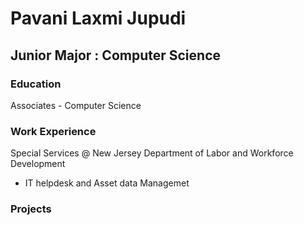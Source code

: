 # Pavani Laxmi Jupudi
## Junior Major : Computer Science 


### Education 
Associates - Computer Science  

### Work Experience
Special Services @ New Jersey Department of Labor and Workforce Development
  - IT helpdesk and Asset data Managemet

### Projects 
